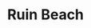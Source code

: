 ---
title: Ruin Beach
category: paintings
series: blackandwhite
year: 2017
image: ruin-beach.jpg
size: 
materials: oil on canvas
---